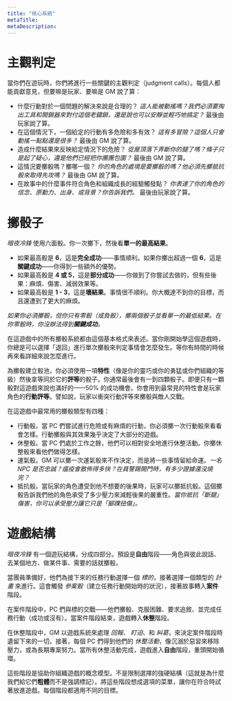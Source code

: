 ```yaml
---
title: "核心系統"
metaTitle: 
metaDescription: 
---
```


# 主觀判定

當你們在遊玩時，你們將進行一些關鍵的主觀判定（judgment calls）。每個人都能貢獻意見，但要嘛是玩家、要嘛是 GM 說了算：

* 什麼行動對於一個問題的解決來說是合理的？ <em>這人能被動搖嗎？我們必須要掏出工具和開鎖器來對付這個老鏽鎖，還是說也可以安靜並輕巧地搞定？</em> 最後由玩家說了算。
* 在這個情況下，一個給定的行動有多危險和多有效？ <em>這有多冒險？這個人只會動搖一點點還是很多？</em> 最後由 GM 說了算。
* 造成什麼結果來反映給定情況下的危險？ <em>從屋頂落下弄斷你的腿了嗎？條子只是起了疑心，還是他們已經把你團團包圍？</em> 最後由 GM 說了算。
* 這情況要擲骰嗎？擲哪一個？ <em>你的角色的處境是要擲骰的嗎？他必須先擲抵抗骰來取得先攻嗎？</em> 最後由 GM 說了算。
* 在故事中的什麼事件符合角色和組織成長的經驗觸發點？ <em>你表達了你的角色的信念、原動力、出身、或背景？你告訴我們。</em> 最後由玩家說了算。

# 擲骰子

_暗夜冷鋒_ 使用六面骰。你一次擲下，然後看**單一的最高結果**。

* 如果最高骰是 **6**，這是**完全成功**——事情順利。如果你擲出超過一個 **6**，這是**關鍵成功**——你得到一些額外的優勢。
* 如果最高骰是 **4 或 5**，這是**部分成功**——你做到了你嘗試去做的，但有些後果：麻煩、傷害、減弱效果等。
* 如果最高骰是 **1 - 3**，這是**壞結果**。事情很不順利。你大概達不到你的目標，而且還遭到了更大的麻煩。

_如果你必須擲骰，但你只有零骰（或負骰），擲兩個骰子並看單一的最低結果。在你零骰時，你沒辦法得到**關鍵成功**。_

在這遊戲中的所有擲骰系統都由這個基本格式來表述。當你剛開始學這個遊戲時，你總是可以選擇「退回」進行單次擲骰來判定事情會怎麼發生。等你有時間的時候再來看詳細來說怎麼進行。

為擲骰建立骰池，你必須使用一項**特性**（像是你的<span class="game-term">靈巧</span>或你的<span class="game-term">勇猛</span>或你們組織的等級）然後拿等同於它的**評等**的骰子。你通常最後會有一到四顆骰子。即便只有一顆骰對這遊戲來說也滿好的——50% 的成功機會。你會用到最常見的特性會是玩家角色的**行動評等**。譬如說，玩家以<span class="game-term">衝突</span>行動評等來擲骰與敵人交戰。

在這遊戲中最常用的擲骰類型有四種：

* <span class="game-term">行動骰。</span>當 PC 們嘗試進行危險或有麻煩的行動，你必須擲一次行動骰來看看會怎樣。行動擲骰與其效果幾乎決定了大部分的遊戲。
* <span class="game-term">休整骰。</span>當 PC 們處於工作之餘，他們可以相對安全地進行休整活動。你擲休整骰來看他們做得怎樣。
* <span class="game-term">運氣骰。</span>GM 可以擲一次運氣骰來不作決定，而是將一些事情留給命運。<em>一名 NPC 是否忠誠？瘟疫會散佈得多快？在員警踢開門時，有多少證據還沒燒完？</em>
* <span class="game-term">抵抗骰。</span>當玩家的角色遭受到他不想要的後果時，玩家可以擲抵抗骰。這個擲骰告訴我們他的角色承受了多少壓力來減輕後果的嚴重性。<em>當你抵抗「斷腿」傷害，你可以承受壓力讓它只是「腳踝扭傷」。</em>

# 遊戲結構

_暗夜冷鋒_ 有一個遊玩結構，分成四部分。預設是**自由**階段——角色與彼此說話、去某個地方、做某件事、需要的話就擲骰。

當團員準備好，他們為接下來的任務行動選擇一個 _標的_，接著選擇一個類型的 _計畫_ 來進行。這會觸發 _參案骰_（建立任務行動開始時的狀況），接著故事轉入**案件**階段。

在案件階段中，PC 們與標的交戰——他們擲骰、克服困難、要求追敘、並完成任務行動（成功或沒有）。當案件階段結束，遊戲轉入**休整**階段。

在休整階段中，GM 以遊戲系統來處理 _回報_、 _盯迫_、和 _糾葛_，來決定案件階段時遺留下來的一切。接著，每個 PC 們得到他們的 _休整活動_，像沉溺於惡習來移除壓力，或為長期專案努力。當所有休整活動完成，遊戲進入**自由**階段，重頭開始循環。

這些階段是協助你組織遊戲的概念模型。不是限制選擇的強硬結構（這就是為什麼我們給它們**粗體**而不是<span class="game-term">強調</span>標記）。將這些階段想成選項的菜單，讓你在符合時試著放進遊戲。每個階段都適用不同的目標。